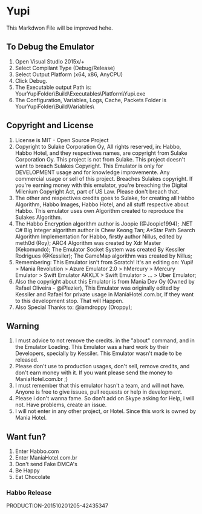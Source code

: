 # Yupi

This Markdwon File will be improved hehe.

## To Debug the Emulator
1. Open Visual Studio 2015x/+
2. Select Compilant Type (Debug/Release)
3. Select Output Platform (x64, x86, AnyCPU)
4. Click Debug.
5. The Executable output Path is: YourYupiFolder\Build\Executables\Platform\Yupi.exe
6. The Configuration, Variables, Logs, Cache, Packets Folder is YourYupiFolder\Build\Variables\

## Copyright and License
1. License is MIT - Open Source Project
2. Copyright to Sulake Corporation Oy, All rights reserved, in: Habbo, Habbo Hotel, and they respectives names, are copyright from Sulake Corporation Oy. This project is not from Sulake. This project doesn't want to breach Sulakes Copyright. This Emulator is only for DEVELOPMENT usage and for knowledge improvemente. Any commercial usage or sell of this project. Breaches Sulakes copyright. If you're earning money with this emulator, you're breaching the Digital Milenium Copyright Act, part of US Law. Please don't breach that.
3. The other and respectives credits goes to Sulake, for creating all Habbo Algorithm, Habbo Images, Habbo Hotel, and all stuff respective about Habbo. This emulator uses own Algorithm created to reproduce the Sulakes Algorithm. 
4. The Habbo Encryption algorithm author is Joopie (@Joopie1994); .NET C# Big Integer algorithm author is Chew Keong Tan; A*Star Path Search Algorithm Implementation for Habbo, firstly author Nillus, edited by meth0d (Roy); ARC4 Algorithm was created by Xdr Master (Kekomundo); The Emulator Socket System was created By Kessiler Rodrigues (@Kessiler); The GameMap algorithm was created by Nillus; 
5. Remembering: This Emulator isn't from Scratch! It's an editing on: Yupi! > Mania Revolution > Azure Emulator 2.0 > hMercury > Mercury Emulator > Swift Emulator AKKLX > Swift Emulator > ... > Uber Emulator;
6. Also the copyright about this Emulator is from Mania Dev Oy (Owned by Rafael Oliveira - @iPlezier), This Emulator was originally edited by Kessiler and Rafael for private usage in ManiaHotel.com.br, If they want to this development stop. That will Happen.
7. Also Special Thanks to: @iamdroppy (Droppy);

## Warning
1. I must advice to not remove the credits. in the "about" command, and in the Emulator Loading. This Emulator was a hard work by their Developers, specially by Kessiler. This Emulator wasn't made to be released. 
2. Please don't use to production usages, don't sell, remove credits, and don't earn money with it. If you want please send the money to ManiaHotel.com.br ;)
3. I must remember that this emulator hasn't a team, and will not have. Anyone is free to give issues, pull requests or help in development.
4. Please i don't wanna fame. So don't add on Skype asking for Help, i will not. Have problems, create an issue.
5. I will not enter in any other project, or Hotel. Since this work is owned by Mania Hotel.

## Want fun?
1. Enter Habbo.com
2. Enter ManiaHotel.com.br
3. Don't send Fake DMCA's
4. Be Happy
5. Eat Chocolate

### Habbo Release
PRODUCTION-201510201205-42435347
